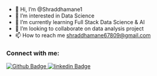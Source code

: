- 👋 Hi, I’m @Shraddhamane1
- 👀 I’m interested in Data Science
- 🌱 I’m currently learning Full Stack Data Science & AI
- 💞️ I’m looking to collaborate on data analysis project
- 📫 How to reach me shraddhamane67809@gmail.com



### Connect with me:
<div id="badges">
  <a href="https://github.com/Shraddhamane1">
    <img src="https://img.shields.io/badge/Github-white?style=for-the-badge&logo=Github&logoColor=black" alt="Github Badge"/>
  </a>
   <a href="https://www.linkedin.com/in/shraddha-mane-578a7b260/">
    <img src="https://img.shields.io/badge/linkedin purple?style=for-the-badge&logo=instagram&logoColor=white" alt="linkedin Badge"/>
  </a>
</div>
